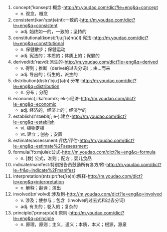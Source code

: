 1. concept('kɒnsept):概念-http://m.youdao.com/dict?le=eng&q=concept
    - n. 观念，概念
2. consistent(kən'sɪst(ə)nt):一致的-http://m.youdao.com/dict?le=eng&q=consistent
    - adj. 始终如一的，一致的；坚持的
3. constitutional(kɒnstɪ'tjuːʃ(ə)n(ə)l):宪法-http://m.youdao.com/dict?le=eng&q=constitutional
    - n. 保健散步；保健运动
    - adj. 宪法的；本质的；体质上的；保健的
4. derived(dɪ'raɪvd):派生的-http://m.youdao.com/dict?le=eng&q=derived
    - v. 得到；推断（derive的过去分词）；由…而来
    - adj. 导出的；衍生的，派生的
5. distribution(dɪstrɪ'bjuːʃ(ə)n):分布-http://m.youdao.com/dict?le=eng&q=distribution
    - n. 分布；分配
6. economic(,iːkə'nɒmɪk; ek-):经济-http://m.youdao.com/dict?le=eng&q=economic
    - adj. 经济的，经济上的；经济学的
7. establish(ɪ'stæblɪʃ; e-):建立-http://m.youdao.com/dict?le=eng&q=establish
    - vi. 植物定植
    - vt. 建立；创办；安置
8. estimate/assessment:评估/评估-http://m.youdao.com/dict?le=eng&q=estimate%2Fassessment
9. formula('fɔːmjʊlə):公式-http://m.youdao.com/dict?le=eng&q=formula
    - n. [数] 公式，准则；配方；婴儿食品
10. indicate/manifest:特别报告员鼓励所有各方/欧-http://m.youdao.com/dict?le=fr&q=indicate%2Fmanifest
11. interpretation(ɪntɜːprɪ'teɪʃ(ə)n):解释-http://m.youdao.com/dict?le=eng&q=interpretation
    - n. 解释；翻译；演出
12. involved(ɪn'vɒlvd):涉及到-http://m.youdao.com/dict?le=eng&q=involved
    - v. 涉及；使参与；包含（involve的过去式和过去分词）
    - adj. 有关的；卷入的；复杂的
13. principle('prɪnsɪp(ə)l):原则-http://m.youdao.com/dict?le=eng&q=principle
    - n. 原理，原则；主义，道义；本质，本义；根源，源泉